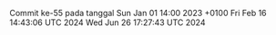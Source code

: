 Commit ke-55 pada tanggal Sun Jan 01 14:00 2023 +0100
Fri Feb 16 14:43:06 UTC 2024
Wed Jun 26 17:27:43 UTC 2024
